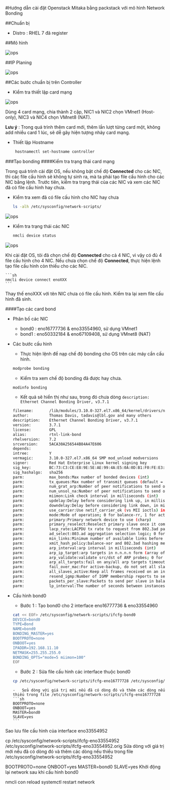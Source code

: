 #Hướng dẫn cài đặt Openstack Mitaka bằng packstack với mô hình Network Bonding

##Chuẩn bị
 -	Distro : RHEL 7 đã register

##Mô hình

![ops](/images/OPS-system.png)

##IP Planing

![ops](/images/ip-plan.png)

##Các bước chuẩn bị trên Controller
 -	Kiểm tra thiết lập card mạng 
 
![ops](/images/carvm.png) 

Dùng 4 card mạng, chia thành 2 cặp, NIC1 và NIC2 chọn VMnet1 (Host-only), NIC3 và NIC4 chọn VMnet8 (NAT).

**Lưu ý** : Trong quá trình thêm card mới, thêm lần lượt từng card một, không add nhiều card 1 lúc, sẽ dễ gây hiện tượng nhảy card mạng.

 -	Thiết lập Hostname

	```sh
	 hostnamectl set-hostname controller
	```
	
###Tạo bonding 
####Kiểm tra trạng thái card mạng
 
Trong quá trình cài đặt OS, nếu không bật chế độ **Connected** cho các NIC, thì các file cấu hình sẽ không tự sinh ra, mà ta phải tạo file cấu hình cho các NIC bằng lệnh. Trước tiên, kiểm tra trạng thái của các NIC và xem các NIC đã có file cấu hình hay chưa.

 -	Kiểm tra xem đã có file cấu hình cho NIC hay chưa
 
	```sh
	ls -alh /etc/sysconfig/network-scripts/
	```
![ops](/images/nic-fileconfig.png)  
 
 -	Kiểm tra trạng thái các NIC
 
	```sh
	nmcli device status
	```
![ops](/images/nic-status.png) 

Khi cài đặt OS, tôi đã chọn chế độ **Connected** cho cả 4 NIC, vì vậy có đủ 4 file cấu hình cho 4 NIC. Nếu chưa chọn chế độ **Connected**, thực hiện lệnh tạo file cấu hình còn thiếu cho các NIC.

	```sh
	nmcli device connect enoXXX
	```
Thay thế enoXXX với tên NIC chưa có file cấu hình. Kiểm tra lại xem file cấu hình đã sinh. 

####Tạo các card bond

 -	Phân bố các NIC
	-	bond0 : eno16777736 & eno33554960, sử dụng VMnet1
	-	bond1 : eno50332184 & eno67109408, sử dụng VMnet8 (NAT)

 - Các bước cấu hình
	-	Thực hiện lệnh để nạp chế độ bonding cho OS trên các máy cần cấu hình.
	```sh
	modprobe bonding
	```

	-	Kiểm tra xem chế độ bonding đã được hay chưa.
	```sh
	modinfo bonding
	```
	-	Kết quả sẽ hiển thị như sau, trong đó chưa dòng `description:    Ethernet Channel Bonding Driver, v3.7.1`
	```sh
	filename:       /lib/modules/3.10.0-327.el7.x86_64/kernel/drivers/net/bonding/bonding.ko
	author:         Thomas Davis, tadavis@lbl.gov and many others
	description:    Ethernet Channel Bonding Driver, v3.7.1
	version:        3.7.1
	license:        GPL
	alias:          rtnl-link-bond
	rhelversion:    7.2
	srcversion:     5ACA30A256544B84A47E606
	depends:
	intree:         Y
	vermagic:       3.10.0-327.el7.x86_64 SMP mod_unload modversions
	signer:         Red Hat Enterprise Linux kernel signing key
	sig_key:        BC:73:C3:CE:E8:9E:5E:AE:99:4A:E5:0A:0D:B1:F0:FE:E3:FC:09:13
	sig_hashalgo:   sha256
	parm:           max_bonds:Max number of bonded devices (int)
	parm:           tx_queues:Max number of transmit queues (default = 16) (int)
	parm:           num_grat_arp:Number of peer notifications to send on failover event (alias of num_unsol_na) (int)
	parm:           num_unsol_na:Number of peer notifications to send on failover event (alias of num_grat_arp) (int)
	parm:           miimon:Link check interval in milliseconds (int)
	parm:           updelay:Delay before considering link up, in milliseconds (int)
	parm:           downdelay:Delay before considering link down, in milliseconds (int)
	parm:           use_carrier:Use netif_carrier_ok (vs MII ioctls) in miimon; 0 for off, 1 for on (default) (int)
	parm:           mode:Mode of operation; 0 for balance-rr, 1 for active-backup, 2 for balance-xor, 3 for broadcast, 4 for 802.3ad, 5 for balance-tlb, 6 for balance-alb (charp)
	parm:           primary:Primary network device to use (charp)
	parm:           primary_reselect:Reselect primary slave once it comes up; 0 for always (default), 1 for only if speed of primary is better, 2 for only on active slave failure (charp)
	parm:           lacp_rate:LACPDU tx rate to request from 802.3ad partner; 0 for slow, 1 for fast (charp)
	parm:           ad_select:803.ad aggregation selection logic; 0 for stable (default), 1 for bandwidth, 2 for count (charp)
	parm:           min_links:Minimum number of available links before turning on carrier (int)
	parm:           xmit_hash_policy:balance-xor and 802.3ad hashing method; 0 for layer 2 (default), 1 for layer 3+4, 2 for layer 2+3, 3 for encap layer 2+3, 4 for encap layer 3+4 (charp)
	parm:           arp_interval:arp interval in milliseconds (int)
	parm:           arp_ip_target:arp targets in n.n.n.n form (array of charp)
	parm:           arp_validate:validate src/dst of ARP probes; 0 for none (default), 1 for active, 2 for backup, 3 for all (charp)
	parm:           arp_all_targets:fail on any/all arp targets timeout; 0 for any (default), 1 for all (charp)
	parm:           fail_over_mac:For active-backup, do not set all slaves to the same MAC; 0 for none (default), 1 for active, 2 for follow (charp)
	parm:           all_slaves_active:Keep all frames received on an interface by setting active flag for all slaves; 0 for never (default), 1 for always. (int)
	parm:           resend_igmp:Number of IGMP membership reports to send on link failure (int)
	parm:           packets_per_slave:Packets to send per slave in balance-rr mode; 0 for a random slave, 1 packet per slave (default), >1 packets per slave. (int)
	parm:           lp_interval:The number of seconds between instances where the bonding driver sends learning packets to each slaves peer switch. The default is 1. (uint)
	```
 -	Cấu hình bond0
	-	Bước 1 : Tạo bond0 cho 2 interface eno16777736 & eno33554960
	```sh
	cat << EOF> /etc/sysconfig/network-scripts/ifcfg-bond0
	DEVICE=bond0
	TYPE=Bond
	NAME=bond0
	BONDING_MASTER=yes
	BOOTPROTO=none
	ONBOOT=yes
	IPADDR=192.168.11.10
	NETMASK=255.255.255.0
	BONDING_OPTS="mode=5 miimon=100"
	EOF
	```
	
	-	Bước 2 : Sửa file cấu hình các interface thuộc bond0
	
	```sh
	cp /etc/sysconfig/network-scripts/ifcfg-eno16777728 /etc/sysconfig/network-scripts/ifcfg-eno16777728.orig
	```
		-	Sửa dòng với giá trị mới nếu đã có dòng đó và thêm các dòng nếu thiếu trong file /etc/sysconfig/network-scripts/ifcfg-eno16777728
		```sh
		BOOTPROTO=none
		ONBOOT=yes
		MASTER=bond0
		SLAVE=yes
		```
		
Sao lưu file cấu hình của interface eno33554952

 cp /etc/sysconfig/network-scripts/ifcfg-eno33554952 /etc/sysconfig/network-scripts/ifcfg-eno33554952.orig
Sửa dòng với giá trị mới nếu đã có dòng đó và thêm các dòng nếu thiếu trong file /etc/sysconfig/network-scripts/ifcfg-eno33554952

 BOOTPROTO=none
 ONBOOT=yes
 MASTER=bond0
 SLAVE=yes
Khởi động lại network sau khi cấu hình bond0

 nmcli con reload
 systemctl restart network
	
	
 